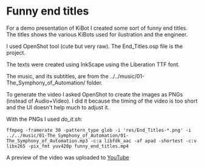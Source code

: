 # Funny end titles

For a demo presentation of KiBot I created some sort of funny end titles.
The titles shows the various KiBots used for ilustration and the engineer.

I used OpenShot tool (cute but very raw). The End_Titles.osp file is the project.

The texts were created using InkScape using the Liberation TTF font.

The music, and its subtitles, are from the ../../music/01-The_Symphony_of_Automation/ folder.

To generate the video I asked OpenShot to create the images as PNGs (instead of Audio+Video).
I did it because the timing of the video is too short and the UI doesn't help much to adjust it.

With the PNGs I used *do_it.sh*:

```
ffmpeg -framerate 30 -pattern_type glob -i 'res/End_Titles-*.png' -i ../../music/01-The_Symphony_of_Automation/01-The_Symphony_of_Automation.mp3 -c:a libfdk_aac -af apad -shortest -c:v libx265 -pix_fmt yuv420p funny_end_titles.mp4
```

A preview of the video was uploaded to [YouTube](https://youtu.be/sEjZK7ROmu8)
